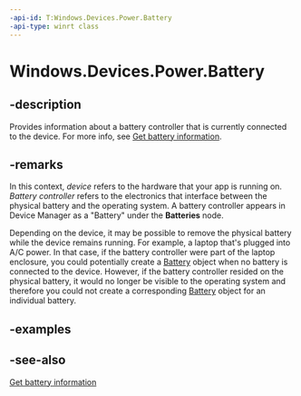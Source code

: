 ----api-id: T:Windows.Devices.Power.Battery
-api-type: winrt class
---<!-- Class syntax.public class Battery : Windows.Devices.Power.IBattery--># Windows.Devices.Power.Battery## -descriptionProvides information about a battery controller that is currently connected to the device. For more info, see [Get battery information](http://msdn.microsoft.com/library/a9fb0f39-8827-420a-922d-dcee6fb9c9d2).## -remarksIn this context, *device* refers to the hardware that your app is running on. *Battery controller* refers to the electronics that interface between the physical battery and the operating system. A battery controller appears in Device Manager as a "Battery" under the **Batteries** node.Depending on the device, it may be possible to remove the physical battery while the device remains running. For example, a laptop that's plugged into A/C power. In that case, if the battery controller were part of the laptop enclosure, you could potentially create a [Battery](battery.md) object when no battery is connected to the device. However, if the battery controller resided on the physical battery, it would no longer be visible to the operating system and therefore you could not create a corresponding [Battery](battery.md) object for an individual battery.## -examples## -see-also[Get battery information](http://msdn.microsoft.com/library/a9fb0f39-8827-420a-922d-dcee6fb9c9d2)